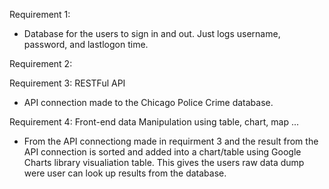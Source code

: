 Requirement 1:
- Database for the users to sign in and out. Just logs username, password, and lastlogon time.

Requirement 2:



Requirement 3: RESTFul API
- API connection made to the Chicago Police Crime database.

Requirement 4: Front-end data Manipulation using table, chart, map ...
- From the API connectiong made in requirment 3 and the result from the API connection is sorted and added into
a chart/table using Google Charts library visualiation table. This gives the users raw data dump were user can look up results from the database.


